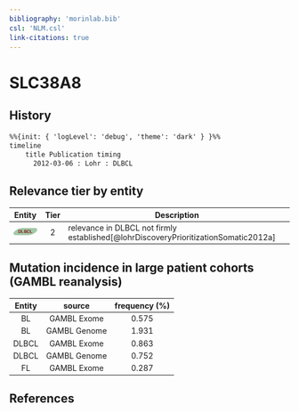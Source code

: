 ```yaml
---
bibliography: 'morinlab.bib'
csl: 'NLM.csl'
link-citations: true
---
```


# SLC38A8

## History

```mermaid
%%{init: { 'logLevel': 'debug', 'theme': 'dark' } }%%
timeline
    title Publication timing
      2012-03-06 : Lohr : DLBCL
```


## Relevance tier by entity

|Entity|Tier|Description|
|:------:|:----:|--------------------------------------|
|![DLBCL](images/icons/DLBCL_tier2.png)|2|relevance in DLBCL not firmly established[@lohrDiscoveryPrioritizationSomatic2012a]|


## Mutation incidence in large patient cohorts (GAMBL reanalysis)

|Entity|source |frequency (%)|
|:------:|:----:|:----:|
|BL|GAMBL Exome |0.575 |
|BL|GAMBL Genome |1.931 |
|DLBCL|GAMBL Exome |0.863 |
|DLBCL|GAMBL Genome |0.752 |
|FL|GAMBL Exome |0.287 |


## References


